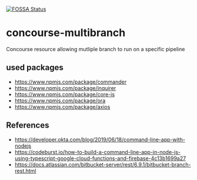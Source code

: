 
[![FOSSA Status](https://app.fossa.com/api/projects/git%2Bgithub.com%2Fjjghali%2Fconcourse-multibranch.svg?type=small)](https://app.fossa.com/projects/git%2Bgithub.com%2Fjjghali%2Fconcourse-multibranch?ref=badge_small)

# concourse-multibranch

Concourse resource allowing mutliple branch to run on a specific pipeline

## used packages

- https://www.npmjs.com/package/commander
- https://www.npmjs.com/package/inquirer
- https://www.npmjs.com/package/core-js
- https://www.npmjs.com/package/ora
- https://www.npmjs.com/package/axios


## References

- https://developer.okta.com/blog/2019/06/18/command-line-app-with-nodejs
- https://codeburst.io/how-to-build-a-command-line-app-in-node-js-using-typescript-google-cloud-functions-and-firebase-4c13b1699a27
- https://docs.atlassian.com/bitbucket-server/rest/6.9.1/bitbucket-branch-rest.html